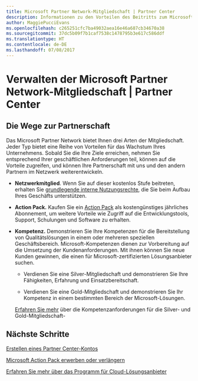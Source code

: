 ```yaml
---
title: Microsoft Partner Network-Mitgliedschaft | Partner Center
description: Informationen zu den Vorteilen des Beitritts zum Microsoft Partner Network.
author: MaggiePucciEvans
ms.openlocfilehash: c265251cfc7ba49032aea16e46a687cb34670a38
ms.sourcegitcommit: 37dc5b09f7b1caf7538c1478795b3e617c586ddf
ms.translationtype: HT
ms.contentlocale: de-DE
ms.lasthandoff: 07/08/2017
---
```

# <a name="manage-your-microsoft-partner-network-membership-on-partner-center"></a>Verwalten der Microsoft Partner Network-Mitgliedschaft | Partner Center

## <a name="three-paths-to-partnership"></a>Die Wege zur Partnerschaft

Das Microsoft Partner Network bietet Ihnen drei Arten der Mitgliedschaft. Jeder Typ bietet eine Reihe von Vorteilen für das Wachstum Ihres Unternehmens. Sobald Sie die Ihre Ziele erreichen, nehmen Sie entsprechend Ihrer geschäftlichen Anforderungen teil, können auf die Vorteile zugreifen, und können Ihre Partnerschaft mit uns und den andern Partnern im Netzwerk weiterentwickeln.

-   **Netzwerkmitglied**. Wenn Sie auf dieser kostenlos Stufe beitreten, erhalten Sie [grundlegende interne Nutzungsrechte]( https://partner.microsoft.com/membership/core-benefits), die Sie beim Aufbau Ihres Geschäfts unterstützen.

-   **Action Pack.** Kaufen Sie ein [Action Pack](mpn-get-action-pack.md) als kostengünstiges jährliches Abonnement, um weitere Vorteile wie Zugriff auf die Entwicklungstools, Support, Schulungen und Software zu erhalten.

-   **Kompetenz.** Demonstrieren Sie Ihre Kompetenzen für die Bereitstellung von Qualitätslösungen in einem oder mehreren speziellen Geschäftsbereich. Microsoft-Kompetenzen dienen zur Vorbereitung auf die Umsetzung der Kundenanforderungen. Mit ihnen können Sie neue Kunden gewinnen, die einen für Microsoft-zertifizierten Lösungsanbieter suchen. 

    -   Verdienen Sie eine Silver-Mitgliedschaft und demonstrieren Sie Ihre Fähigkeiten, Erfahrung und Einsatzbereitschaft.

    -   Verdienen Sie eine Gold-Mitgliedschaft und demonstrieren Sie Ihr Kompetenz in einem bestimmten Bereich der Microsoft-Lösungen.

    [Erfahren Sie mehr](learn-about-competencies.md) über die Kompetenzanforderungen für die Silver- und Gold-Mitgliedschaft-


## <a name="next-steps"></a>Nächste Schritte

[Erstellen eines Partner Center-Kontos](mpn-create-a-partner-center-account.md)

[Microsoft Action Pack erwerben oder verlängern](mpn-get-action-pack.md)

[Erfahren Sie mehr über das Programm für Cloud-Lösungsanbieter](https://partner.microsoft.com/cloud-solution-provider)

